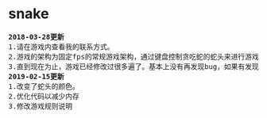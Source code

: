<h1>snake</h1>
<pre>
<b>2018-03-28更新</b>
1.请在游戏内查看我的联系方式。
2.游戏的架构为固定fps的常规游戏架构，通过键盘控制贪吃蛇的蛇头来进行游戏。
3.直到现在为止，游戏已经修改过很多遍了。基本上没有再发现bug，如果有发现请联系一下我。
<b>2019-02-15更新</b>
1.改变了蛇头的颜色。
2.优化代码以减少内存
3.修改游戏规则说明
</pre>